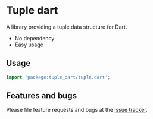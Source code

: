 # Tuple dart

A library providing a tuple data structure for Dart. 

* No dependency
* Easy usage

## Usage

```dart
import 'package:tuple_dart/tuple.dart';
```

## Features and bugs

Please file feature requests and bugs at the [issue tracker][tracker].

[tracker]: https://github.com/avdosev/tuple_dart/issues
